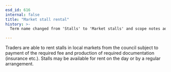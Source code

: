 ```yaml
---
esd_id: 616
internal: false
title: "Market stall rental"
history: >-
  Term name changed from 'Stalls' to 'Market stalls' and scope notes added in version 2.02. Term name changed from 'Market stalls' to 'Markets - stall rental' in version 3.00. Name changed to 'Market stall rental' in version 4.00.

---
```


Traders are able to rent stalls in local markets from the council subject to payment of the required fee and production of required documentation (insurance etc.).  Stalls may be available for rent on the day or by a regular arrangement.

